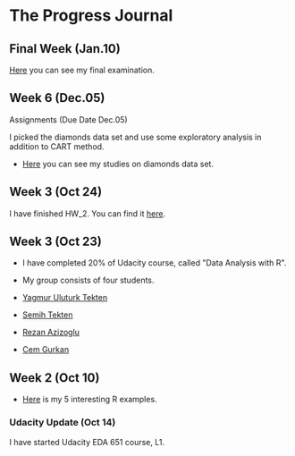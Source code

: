 # The Progress Journal

## Final Week (Jan.10)

[Here](files/final_yut.pdf) you can see my final examination.

## Week 6 (Dec.05)

Assignments (Due Date Dec.05)

I picked the diamonds data set and use some exploratory analysis in addition to CART method.

+ [Here](files/uluturktekteny_diamonds_hw.html) you can see my studies on diamonds data set.
 
## Week 3 (Oct 24)

I have finished HW_2. You can find it [here](files/laborsupply.html).

## Week 3 (Oct 23)
+ I have completed 20% of Udacity course, called "Data Analysis with R".
+ My group consists of four students.

+ [Yagmur Uluturk Tekten](https://mef-bda503.github.io/pj-uluturktekteny/)
+ [Semih Tekten](https://mef-bda503.github.io/pj-tektens/)
+ [Rezan Azizoglu](https://mef-bda503.github.io/pj-rezan/)
+ [Cem Gurkan](https://mef-bda503.github.io/pj-gurkanc/)

## Week 2 (Oct 10)

+ [Here](files/uluturktekteny_homework_1.html) is my 5 interesting R examples.

### Udacity Update (Oct 14)
I have started Udacity EDA 651 course, L1. 